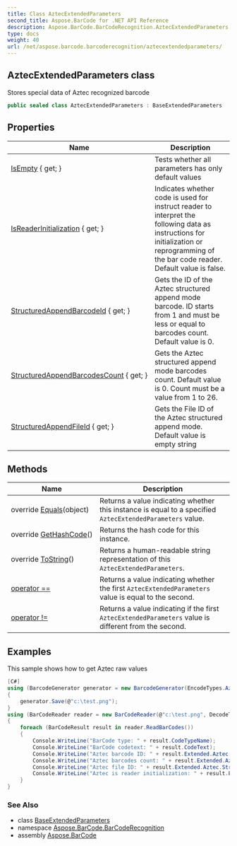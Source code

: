```yaml
---
title: Class AztecExtendedParameters
second_title: Aspose.BarCode for .NET API Reference
description: Aspose.BarCode.BarCodeRecognition.AztecExtendedParameters class. Stores special data of Aztec recognized barcode
type: docs
weight: 40
url: /net/aspose.barcode.barcoderecognition/aztecextendedparameters/
---
```

## AztecExtendedParameters class

Stores special data of Aztec recognized barcode

```csharp
public sealed class AztecExtendedParameters : BaseExtendedParameters
```

## Properties

| Name | Description |
| --- | --- |
| [IsEmpty](../../aspose.barcode.barcoderecognition/baseextendedparameters/isempty/) { get; } | Tests whether all parameters has only default values |
| [IsReaderInitialization](../../aspose.barcode.barcoderecognition/aztecextendedparameters/isreaderinitialization/) { get; } | Indicates whether code is used for instruct reader to interpret the following data as instructions for initialization or reprogramming of the bar code reader. Default value is false. |
| [StructuredAppendBarcodeId](../../aspose.barcode.barcoderecognition/aztecextendedparameters/structuredappendbarcodeid/) { get; } | Gets the ID of the Aztec structured append mode barcode. ID starts from 1 and must be less or equal to barcodes count. Default value is 0. |
| [StructuredAppendBarcodesCount](../../aspose.barcode.barcoderecognition/aztecextendedparameters/structuredappendbarcodescount/) { get; } | Gets the Aztec structured append mode barcodes count. Default value is 0. Count must be a value from 1 to 26. |
| [StructuredAppendFileId](../../aspose.barcode.barcoderecognition/aztecextendedparameters/structuredappendfileid/) { get; } | Gets the File ID of the Aztec structured append mode. Default value is empty string |

## Methods

| Name | Description |
| --- | --- |
| override [Equals](../../aspose.barcode.barcoderecognition/aztecextendedparameters/equals/)(object) | Returns a value indicating whether this instance is equal to a specified `AztecExtendedParameters` value. |
| override [GetHashCode](../../aspose.barcode.barcoderecognition/aztecextendedparameters/gethashcode/)() | Returns the hash code for this instance. |
| override [ToString](../../aspose.barcode.barcoderecognition/aztecextendedparameters/tostring/)() | Returns a human-readable string representation of this `AztecExtendedParameters`. |
| [operator ==](../../aspose.barcode.barcoderecognition/aztecextendedparameters/op_equality/) | Returns a value indicating whether the first `AztecExtendedParameters` value is equal to the second. |
| [operator !=](../../aspose.barcode.barcoderecognition/aztecextendedparameters/op_inequality/) | Returns a value indicating if the first `AztecExtendedParameters` value is different from the second. |

## Examples

This sample shows how to get Aztec raw values

```csharp
[C#]
using (BarcodeGenerator generator = new BarcodeGenerator(EncodeTypes.Aztec, "12345"))
{
    generator.Save(@"c:\test.png");
}
using (BarCodeReader reader = new BarCodeReader(@"c:\test.png", DecodeType.Aztec))
{
    foreach (BarCodeResult result in reader.ReadBarCodes())
    {
        Console.WriteLine("BarCode type: " + result.CodeTypeName);
        Console.WriteLine("BarCode codetext: " + result.CodeText);
        Console.WriteLine("Aztec barcode ID: " + result.Extended.Aztec.StructuredAppendBarcodeId);
        Console.WriteLine("Aztec barcodes count: " + result.Extended.Aztec.StructuredAppendBarcodesCount);
        Console.WriteLine("Aztec file ID: " + result.Extended.Aztec.StructuredAppendFileId);
        Console.WriteLine("Aztec is reader initialization: " + result.Extended.Aztec.IsReaderInitialization);
    }
}
```

### See Also

* class [BaseExtendedParameters](../baseextendedparameters/)
* namespace [Aspose.BarCode.BarCodeRecognition](../../aspose.barcode.barcoderecognition/)
* assembly [Aspose.BarCode](../../)


